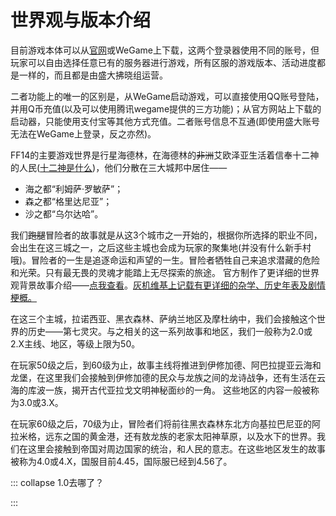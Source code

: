 # 世界观与版本介绍

目前游戏本体可以从[官网](http://ff.sdo.com/web7/index/index.html)或WeGame上下载，这两个登录器使用不同的账号，但玩家可以自由选择任意已有的服务器进行游戏，所有区服的游戏版本、活动进度都是一样的，而且都是由盛大拂晓组运营。

二者功能上的唯一的区别是，从WeGame启动游戏，可以直接使用QQ账号登陆，并用Q币充值(以及可以使用腾讯wegame提供的三方功能)；从官方网站上下载的启动器，只能使用支付宝等其他方式充值。二者账号信息不互通(即使用盛大账号无法在WeGame上登录，反之亦然)。

FF14的主要游戏世界是行星海德林，在海德林的~~非洲~~艾欧泽亚生活着信奉十二神的人民([十二神是什么](https://ff14.huijiwiki.com/wiki/%E5%8D%81%E4%BA%8C%E7%A5%9E))，他们分散在三大城邦中居住——

* 海之都“利姆萨·罗敏萨”；
* 森之都“格里达尼亚”；
* 沙之都“乌尔达哈”。

我们~~跑腿~~冒险者的故事就是从这3个城市之一开始的，根据你所选择的职业不同，会出生在这三城之一，之后这些主城也会成为玩家的聚集地(并没有什么新手村哦)。冒险者的一生是追逐命运和声望的一生。冒险者牺牲自己来追求潜藏的危险和光荣。只有最无畏的灵魂才能踏上无尽探索的旅途。
官方制作了更详细的世界观背景故事介绍——[点我查看](http://ff.sdo.com/date/na/world/index.html)。[灰机维基上记载有更详细的杂学、历史年表及剧情梗概。](https://ff14.huijiwiki.com/wiki/%E9%A6%96%E9%A1%B5)

在这三个主城，拉诺西亚、黑衣森林、萨纳兰地区及摩杜纳中，我们会接触这个世界的历史——第七灵灾。与之相关的这一系列故事和地区，我们一般称为2.0或2.X主线、地区，等级上限为50。

在玩家50级之后，到60级为止，故事主线将推进到伊修加德、阿巴拉提亚云海和龙堡，在这里我们会接触到伊修加德的民众与龙族之间的龙诗战争，还有生活在云海的库波一族，揭开古代亚拉戈文明神秘面纱的一角。
这些地区的内容一般被称为3.0或3.X。

在玩家60级之后，70级为止，冒险者们将前往黑衣森林东北方向基拉巴尼亚的阿拉米格，远东之国的黄金港，还有敖龙族的老家太阳神草原，以及水下的世界。我们在这里会接触到帝国对周边国家的统治，和人民的意志。在这些地区发生的故事被称为4.0或4.X，国服目前4.45，国际服已经到4.56了。

::: collapse 1.0去哪了？

<IncludePage file="_includes/history/documentary.md" />

:::
